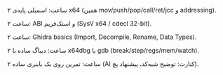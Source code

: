 ۲ ساعت: اسمبلی پایه‌ی x64 (همین mov/push/pop/call/ret/jcc و addressing).

۲ ساعت: ABI و استک‌فریم (SysV x64 / cdecl 32-bit).

۲ ساعت: Ghidra basics (Import, Decompile, Rename, Data Types).

۲ ساعت: دیباگ ساده با x64dbg یا gdb (break/step/regs/mem/watch).

۲ ساعت: تمرین روی یک باینری ساده (AI کنارت: توضیح شبه‌کد، پیشنهاد پچ).
